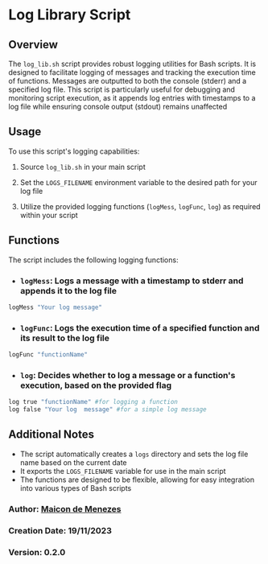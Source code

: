 # Log Library Script

## Overview

The `log_lib.sh` script provides robust logging utilities for Bash scripts. It is designed to facilitate logging of messages and tracking the execution time of functions. Messages are outputted to both the console (stderr) and a specified log file. This script is particularly useful for debugging and monitoring script execution, as it appends log entries with timestamps to a log file while ensuring console output (stdout) remains unaffected

## Usage

To use this script's logging capabilities:

1. Source `log_lib.sh` in your main script

1. Set the `LOGS_FILENAME` environment variable to the desired path for your log file

1. Utilize the provided logging functions (`logMess`, `logFunc`, `log`) as required within your script

## Functions

The script includes the following logging functions:

- ### `logMess`: Logs a message with a timestamp to stderr and appends it to the log file

```bash
logMess "Your log message"
```

- ### `logFunc`: Logs the execution time of a specified function and its result to the log file
  
```bash
logFunc "functionName"
```

- ### `log`: Decides whether to log a message or a function's execution, based on the provided flag

```bash
log true "functionName" #for logging a function
log false "Your log  message" #for a simple log message
```

## Additional Notes

- The script automatically creates a `logs` directory and sets the log file name based on the current date
- It exports the `LOGS_FILENAME` variable for use in the main script
- The functions are designed to be flexible, allowing for easy integration into various types of Bash scripts

### Author: [Maicon de Menezes](https://github.com/maicondmenezes)

### Creation Date: 19/11/2023

### Version: 0.2.0
